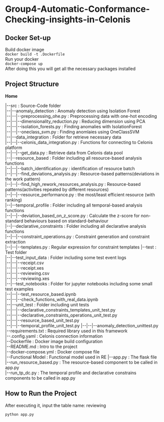 # Group4-Automatic-Conformance-Checking-insights-in-Celonis
## Docker Set-up
Build docker image  
`docker build -t .Dockerfile`   
Run your docker  
`docker-compose up`  
After doing this you will get all the necessary packages installed

## Project Structure
**Home**

|--src                                  : Source-Code folder  
|--|--anomaly_detection                 : Anomaly detection using Isolation Forest  
|--|--|--preprocessing_ohe.py           : Preprocessing data with one-hot encoding  
|--|--|--dimensionality_reduction.py    : Reducing dimension using PCA  
|--|--|--isolation_forests.py           : Finding anomalies with IsolationForest  
|--|--|--oneclass_svm.py                : Finding anomlaies using OneClassSVM  
|--|--data_integration                  : Folder for retrieve necessary data   
|--|--|--celonis_data_integration.py    : Functions for connecting to Celonis platform  
|--|--|--get_data.py                    : Retrieve data from Celonis data pool  
|--|--resource_based                    : Folder including all resource-based analysis functions  
|--|--|--batch_identification.py        : identification of resource batch  
|--|--|--find_deviations_analysis.py    : Resource-based patterns(deviations in the work pattern)  
|--|--|--find_high_rework_resources_analysis.py    :  Resource-based patterns(activities repeated by different resources)  
|--|--|--resource_performance.py        : the most/least efficient resource (with ranking)  
|--|--temporal_profile                  : Folder including all temporal-based analysis functions   
|--|--|--deviation_based_on_z_score.py : Calculate the z-score for non-standard behaviours based on standard-behaviour  
|--|--declarative_constraints           : Folder including all declarative analysis functions  
|--|--|--constraint_operations.py       : Constraint generation and constraint extraction  
|--|--|--templates.py                   : Regular expression for constraint templates
|--test                                 : Test folder  
|--|--test_input_data                   : Folder including some test event logs  
|--|--|--receipt.csv  
|--|--|--receipt.xes  
|--|--|--reviewing.csv  
|--|--|--reviewing.xes  
|--|--test_notebooks                    : Folder for jupyter notebooks including some small test examples  
|--|--|--test_resource_based.ipynb  
|--|--|--check_functions_with_real_data.ipynb  
|--|--unit_test                         : Folder including unit tests  
|--|--|--declarative_constraints_templates_unit_test.py  
|--|--|--declarative_constraints_operations_unit_test.py  
|--|--|--resource_based_unit_test.py  
|--|--|--temporal_profile_unit_test.py
|--|--|--anomaly_detection_unittest.py
|--requirements.txt                     : Required library used in this framework  
|--.config.yaml                         : Celonis connection information  
|--Dockerfile                           : Docker image build configuration  
|--README.md                            : Intro to the project  
|--docker-compose.yml                   : Docker compose file  
|--Functional Model                     : Functional model used in RE
|--app.py                               : The flask file  
|--run_resource_based.py                : The resource-based component to be called in app.py  
|--run_tp_dc.py                         : The temporal profile and declarative constrains components to be called in app.py  

## How to Run the Project

After executing it, input the table name: reviewing 

```python
python app.py

```

